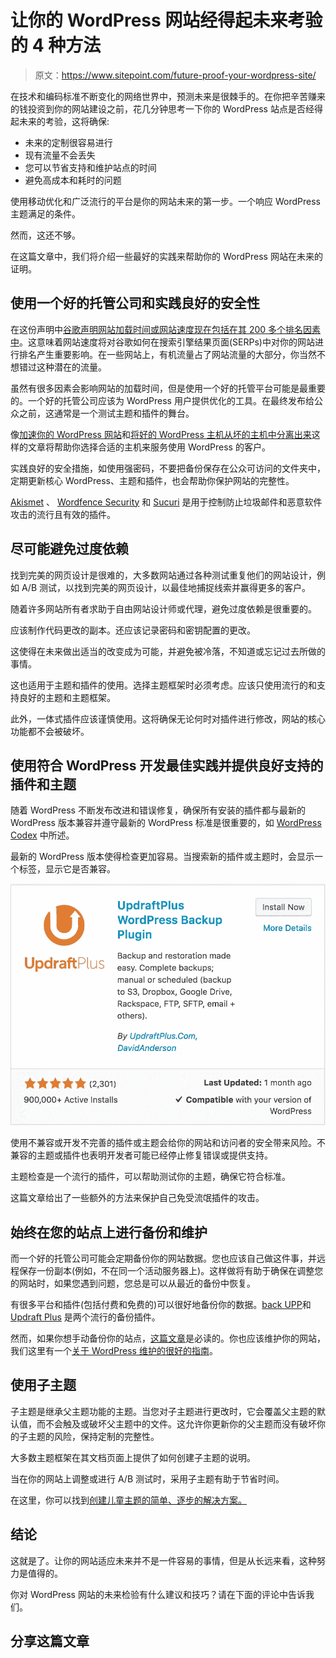 # 让你的 WordPress 网站经得起未来考验的 4 种方法

> 原文：<https://www.sitepoint.com/future-proof-your-wordpress-site/>

在技术和编码标准不断变化的网络世界中，预测未来是很棘手的。在你把辛苦赚来的钱投资到你的网站建设之前，花几分钟思考一下你的 WordPress 站点是否经得起未来的考验，这将确保:

*   未来的定制很容易进行
*   现有流量不会丢失
*   您可以节省支持和维护站点的时间
*   避免高成本和耗时的问题

使用移动优化和广泛流行的平台是你的网站未来的第一步。一个响应 WordPress 主题满足的条件。

然而，这还不够。

在这篇文章中，我们将介绍一些最好的实践来帮助你的 WordPress 网站在未来的证明。

## 使用一个好的托管公司和实践良好的安全性

在这份声明中[谷歌声明网站加载时间或网站速度现在包括在其 200 多个排名因素中](https://webmasters.googleblog.com/2010/04/using-site-speed-in-web-search-ranking.html%22)。这意味着网站速度将对谷歌如何在搜索引擎结果页面(SERPs)中对你的网站进行排名产生重要影响。在一些网站上，有机流量占了网站流量的大部分，你当然不想错过这种潜在的流量。

虽然有很多因素会影响网站的加载时间，但是使用一个好的托管平台可能是最重要的。一个好的托管公司应该为 WordPress 用户提供优化的工具。在最终发布给公众之前，这通常是一个测试主题和插件的舞台。

像[加速你的 WordPress 网站](https://www.sitepoint.com/speed-wordpress/)和[将好的 WordPress 主机从坏的主机中分离出来](https://www.sitepoint.com/separate-the-good-wordpress-hosts-from-the-bad/)这样的文章将帮助你选择合适的主机来服务使用 WordPress 的客户。

实践良好的安全措施，如使用强密码，不要把备份保存在公众可访问的文件夹中，定期更新核心 WordPress、主题和插件，也会帮助你保护网站的完整性。

[Akismet](https://wordpress.org/plugins/akismet/) 、 [Wordfence Security](https://wordpress.org/plugins/wordfence/) 和 [Sucuri](https://wordpress.org/plugins/sucuri-scanner/) 是用于控制防止垃圾邮件和恶意软件攻击的流行且有效的插件。

## 尽可能避免过度依赖

找到完美的网页设计是很难的，大多数网站通过各种测试重复他们的网站设计，例如 A/B 测试，以找到完美的网页设计，以最佳地捕捉线索并赢得更多的客户。

随着许多网站所有者求助于自由网站设计师或代理，避免过度依赖是很重要的。

应该制作代码更改的副本。还应该记录密码和密钥配置的更改。

这使得在未来做出适当的改变成为可能，并避免被冷落，不知道或忘记过去所做的事情。

这也适用于主题和插件的使用。选择主题框架时必须考虑。应该只使用流行的和支持良好的主题和主题框架。

此外，一体式插件应该谨慎使用。这将确保无论何时对插件进行修改，网站的核心功能都不会被破坏。

## 使用符合 WordPress 开发最佳实践并提供良好支持的插件和主题

随着 WordPress 不断发布改进和错误修复，确保所有安装的插件都与最新的 WordPress 版本兼容并遵守最新的 WordPress 标准是很重要的，如 [WordPress Codex](https://codex.wordpress.org/) 中所述。

最新的 WordPress 版本使得检查更加容易。当搜索新的插件或主题时，会显示一个标签，显示它是否兼容。

![Updraft Plus - Showing compatibility with WordPress](img/e7615af6cfab223e2c15d3cc83c239a3.png)

使用不兼容或开发不完善的插件或主题会给你的网站和访问者的安全带来风险。不兼容的主题或插件也表明开发者可能已经停止修复错误或提供支持。

主题检查是一个流行的插件，可以帮助测试你的主题，确保它符合标准。

这篇文章给出了一些额外的方法来保护自己免受流氓插件的攻击。

## 始终在您的站点上进行备份和维护

而一个好的托管公司可能会定期备份你的网站数据。您也应该自己做这件事，并远程保存一份副本(例如，不在同一个活动服务器上)。这样做将有助于确保在调整您的网站时，如果您遇到问题，您总是可以从最近的备份中恢复。

有很多平台和插件(包括付费和免费的)可以很好地备份你的数据。[back UPP](https://wordpress.org/plugins/backwpup/)和 [Updraft Plus](https://wordpress.org/plugins/updraftplus/) 是两个流行的备份插件。

然而，如果你想手动备份你的站点，[这篇文章](https://www.sitepoint.com/manually-backup-your-wordpress-website/)是必读的。你也应该维护你的网站，我们这里有一个[关于 WordPress 维护的很好的指南](https://www.sitepoint.com/definitive-guide-to-wordpress-maintenance/)。

## 使用子主题

子主题是继承父主题功能的主题。当您对子主题进行更改时，它会覆盖父主题的默认值，而不会触及或破坏父主题中的文件。这允许你更新你的父主题而没有破坏你的子主题的风险，保持定制的完整性。

大多数主题框架在其文档页面上提供了如何创建子主题的说明。

当在你的网站上调整或进行 A/B 测试时，采用子主题有助于节省时间。

在这里，你可以找到[创建儿童主题的简单、逐步的解决方案。](https://www.sitepoint.com/creating-your-own-genesis-child-themes/)

## 结论

这就是了。让你的网站适应未来并不是一件容易的事情，但是从长远来看，这种努力是值得的。

你对 WordPress 网站的未来检验有什么建议和技巧？请在下面的评论中告诉我们。

## 分享这篇文章